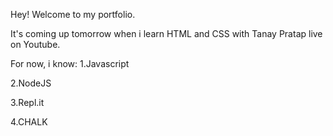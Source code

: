 
Hey! Welcome to my portfolio. 

It's coming up tomorrow when i learn HTML and CSS with Tanay Pratap live on Youtube.

For now, i know:
1.Javascript

2.NodeJS

3.Repl.it

4.CHALK
